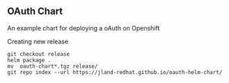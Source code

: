 ## OAuth Chart

An example chart for deploying a oAuth on Openshift



Creating new release

```
git checkout release
helm package .
mv  oauth-chart*.tgz release/
git repo index --url https://jland-redhat.github.io/oauth-helm-chart/
```
